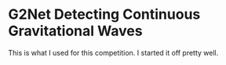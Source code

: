 # G2Net Detecting Continuous Gravitational Waves
This is what I used for this competition. I started it off pretty well.

